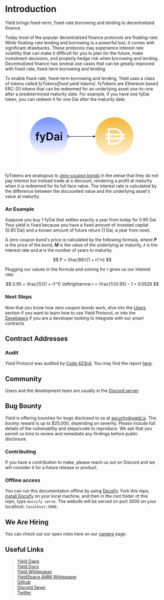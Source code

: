 # Introduction

Yield brings fixed-term, fixed-rate borrowing and lending to decentralized finance.

Today most of the popular decentralized finance protocols are floating-rate. While floating-rate lending and borrowing is a powerful tool, it comes with significant drawbacks. These protocols may experience interest rate volatility that can make it difficult for you to plan for the future, make investment decisions, and properly hedge risk when borrowing and lending. Decentralized finance has several use cases that can be greatly improved with fixed-rate, fixed-term borrowing and lending.

<!-- TODO: maybe we can create a blog post outlining use cases and link it here - Sanket -->

To enable fixed-rate, fixed-term borrowing and lending, Yield uses a class of tokens called *fyTokens(fixed yield tokens)*. fyTokens are Ethereum based ERC-20 tokens that can be redeemed for an underlying asset one-to-one after a predetermined maturity date. For example, if you have one fyDai token, you can redeem it for one Dai after the maturity date.

<figure class="image" align = "center">
  <img src="assets/mature.png" width="400" alt="fyDai at maturity" title="fyDai at maturity">
</figure>

fyTokens are analogous to [zero-coupon bonds](https://www.investopedia.com/terms/z/zero-couponbond.asp) in the sense that they do not pay interest but instead trade at a discount, rendering a profit at maturity when it is redeemed for its full face value. The interest rate is calculated by the difference between the discounted value and the underlying asset's value at maturity.

### An Example

Suppose you buy 1 fyDai that settles exactly a year from today for 0.95 Dai. Your yield is fixed because you have a fixed amount of invested capital (0.95 Dai) and a known amount of future return (1 Dai, a year from now).

A zero coupon bond's price is calculated by the following formula, where ***P*** is the price of the bond, ***M*** is the value of the underlying at maturity, ***r*** is the interest rate and ***n*** is the number of years to maturity.

$$ P = \frac{M}{(1 + r)^n} $$

Plugging our values in the formula and solving for r gives us our interest rate:

$$ 0.95 = \frac{1}{(1 + r)^1} \leftrightarrow r = \frac{1}{0.95} - 1 = 0.0526 $$

### Next Steps

Now that you know how zero coupon bonds work, dive into the [Users](users/) section if you want to learn how to use Yield Protocol, or into the [Developers](developers/) if you are a developer looking to integrate with our smart contracts

## Contract Addresses

<!-- TODO: Will be available once released on mainnet -->

### Audit
Yield Protocol was audited by [Code 423n4](https://code423n4.com). You may find the report [here]().

## Community
Users and the development team are usually in the [Discord server](https://discord.com/channels/752978124614008945).

## Bug Bounty
Yield is offering bounties for bugs disclosed to us at [security@yield.is](security@yield.is). The bounty reward is up to $25,000, depending on severity. Please include full details of the vulnerability and steps/code to reproduce. We ask that you permit us time to review and remediate any findings before public disclosure.

### Contributing
If you have a contribution to make, please reach us out on Discord and we will consider it for a future release or product.

### Offline access

You can run this documentation offline by using [Docsify](https://docsify.js.org/#/). Fork this repo, [install Docsify](https://docsify.js.org/#/quickstart) on your local machine, and then in the root folder of this repo, type `docsify serve`. The website will be served on port 3000 on your localhost: `localhost:3000`.

## We Are Hiring
You can check out our open roles here on our [careers](https://yield.is/careers) page.

## Useful Links
> [Yield Dapp](https://app.yield.is/)<br>
> [Yield Docs](https://docs.yield.is/)<br>
> [Yield Whitepaper](https://yield.is/yield.pdf)<br>
> [YieldSpace AMM Whitepaper](https://yield.is/yieldspace.pdf)<br>
> [Github](https://github.com/yieldprotocol)<br>
> [Discord Sever](https://discord.com/channels/752978124614008945)<br>
> [Twitter](https://twitter.com/yield)<br>